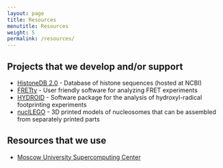 ```yaml
---
layout: page
title: Resources
menutitle: Resources
weight: 5
permalink: /resources/
---
```


## Projects that we develop and/or support
- [HistoneDB 2.0](https://www.ncbi.nlm.nih.gov/research/HistoneDB2.0/) - Database of histone sequences (hosted at NCBI)
- [FRETty](https://github.com/intbio/FRETty) - User friendly software for analyzing FRET experiments
- [HYDROID](https://github.com/ncbi/HYDROID) - Software package for the analysis of hydroxyl-radical footprinting experiments
- [nuclLEGO](https://github.com/intbio/nuclLEGO) - 3D printed models of nucleosomes that can be assembled from separately printed parts

## Resources that we use
- [Moscow University Supercomputing Center](http://hpc.msu.ru/)
